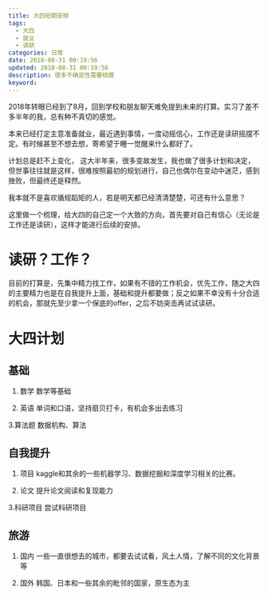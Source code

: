 ```yaml
---
title: 大四短期安排
tags:
  - 大四
  - 就业
  - 读研
categories: 日常
date: 2018-08-31 00:19:56
updated: 2018-08-31 00:19:56
description: 很多不确定性需要梳理
keyword:
---
```


2018年转眼已经到了8月，回到学校和朋友聊天难免提到未来的打算。实习了差不多半年的我，总有种不真切的感觉。

本来已经打定主意准备就业，最近遇到事情，一度动摇信心，工作还是读研摇摆不定。有时候甚至不想去想，寄希望于睡一觉醒来什么都好了。

计划总是赶不上变化， 这大半年来，很多变故发生，我也做了很多计划和决定，但世事往往就是这样，很难按照最初的规划进行，自己也偶尔在变动中迷茫，感到挫败，但最终还是释然。

我本就不是喜欢循规蹈矩的人，若是明天都已经清清楚楚，可还有什么意思？

这里做一个梳理，给大四的自己定一个大致的方向，首先要对自己有信心（无论是工作还是读研），这样才能进行后续的安排。


<!-- more -->


# 读研？工作？

目前的打算是，先集中精力找工作，如果有不错的工作机会，优先工作，随之大四的主要精力也是在自我提升上面，基础和提升都要做；反之如果不幸没有十分合适的机会，那就先至少拿一个保底的offer，之后不妨突击再试试读研。


# 大四计划

## 基础

1. 数学
数学等基础

2. 英语
单词和口语，坚持扇贝打卡，有机会多出去练习
  
3.算法题
数据机构、算法


## 自我提升

1. 项目
kaggle和其余的一些机器学习、数据挖掘和深度学习相关的比赛。

2. 论文
提升论文阅读和复现能力


3.科研项目 
尝试科研项目

## 旅游

1. 国内
一些一直很想去的城市，都要去试试看，风土人情，了解不同的文化背景等

2. 国外
韩国、日本和一些其余的毗邻的国家，原生态为主

